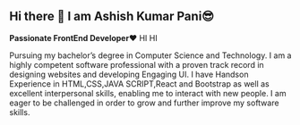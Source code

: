 ## Hi there 👋 I am Ashish Kumar Pani😎
**Passionate FrontEnd Developer**❤️
HI HI

Pursuing my bachelor’s degree in Computer Science and Technology. I am a highly competent software professional with a proven track record in designing websites and developing Engaging UI. I have Handson Experience in HTML,CSS,JAVA SCRIPT,React and Bootstrap as well as excellent interpersonal skills, enabling me to interact with new people. I am eager to be challenged in order to grow and further improve my software skills.

